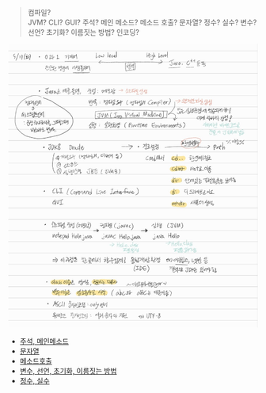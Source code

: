 >컴파일?  
    JVM?
    CLI? GUI?
    주석?
    메인 메소드?
    메소드 호출?
    문자열? 정수? 실수?
    변수? 선언? 초기화? 이름짓는 방법?
    인코딩?  


![220517](./img/20220517.jpg)

- [주석, 메인메소드](../Hello.java)
- [문자열](../PrintName.java)
- [메소드호출](../Plus.java)
- [변수, 선언, 초기화, 이름짓는 방법](../Add.java)
- [정수, 실수](../MulDiv.java)